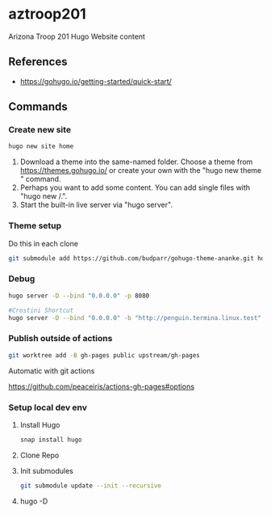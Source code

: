 # aztroop201

Arizona Troop 201 Hugo Website content

## References

- https://gohugo.io/getting-started/quick-start/

## Commands

### Create new site

```bash
hugo new site home
```

1. Download a theme into the same-named folder.
   Choose a theme from https://themes.gohugo.io/ or
   create your own with the "hugo new theme <THEMENAME>" command.
2. Perhaps you want to add some content. You can add single files
   with "hugo new <SECTIONNAME>/<FILENAME>.<FORMAT>".
3. Start the built-in live server via "hugo server".

### Theme setup

Do this in each clone

```bash
git submodule add https://github.com/budparr/gohugo-theme-ananke.git home/themes/ananke
```

### Debug

```bash
hugo server -D --bind "0.0.0.0" -p 8080

#Crostini Shortcut
hugo server -D --bind "0.0.0.0" -b "http://penguin.termina.linux.test"
```

### Publish outside of actions

```bash
git worktree add -B gh-pages public upstream/gh-pages
```

Automatic with git actions

https://github.com/peaceiris/actions-gh-pages#options



### Setup local dev env

1. Install Hugo

   ```bash
   snap install hugo
   ```

2. Clone Repo
3. Init submodules

   ```bash
   git submodule update --init --recursive
   ```
4. hugo -D
